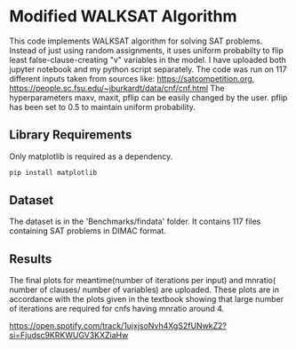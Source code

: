 #   Modified WALKSAT Algorithm

This code implements WALKSAT algorithm for solving SAT problems.
Instead of just using random assignments, it uses uniform probabilty to flip least false-clause-creating "v" variables in the model.
I have uploaded both jupyter notebook and my python script separately.
The code was run on 117 different inputs taken from sources like: https://satcompetition.org, https://people.sc.fsu.edu/~jburkardt/data/cnf/cnf.html
The hyperparameters maxv, maxit, pflip can be easily changed by the user.
pflip has been set to 0.5 to maintain uniform probability.

##  Library Requirements

Only matplotlib is required as a dependency.

```python
pip install matplotlib
```

##  Dataset

The dataset is in the 'Benchmarks/findata' folder.
It contains 117 files containing SAT problems in DIMAC format.

## Results

The final plots for meantime(number of iterations per input) and mnratio( number of clauses/ number of variables) are uploaded.
These plots are in accordance with the plots given in the textbook showing that large number of iterations are required for cnfs having mnratio around 4.

https://open.spotify.com/track/1ujxjsoNvh4XgS2fUNwkZ2?si=Fjudsc9KRKWUGV3KXZiaHw

